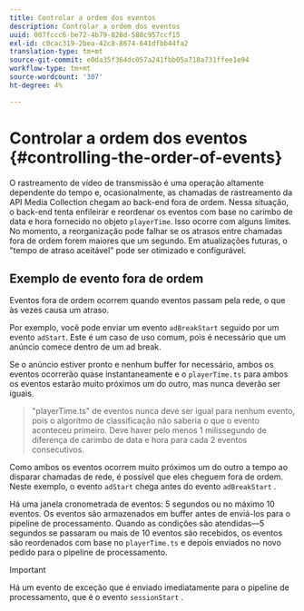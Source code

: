 ```yaml
---
title: Controlar a ordem dos eventos
description: Controlar a ordem dos eventos
uuid: 007fccc6-be72-4b79-826d-588c957ccf15
exl-id: c0cac319-2bea-42c8-8674-641dfbb44fa2
translation-type: tm+mt
source-git-commit: e0da35f364dc057a241fbb05a718a731ffee1e94
workflow-type: tm+mt
source-wordcount: '307'
ht-degree: 4%

---
```


# Controlar a ordem dos eventos {#controlling-the-order-of-events}

O rastreamento de vídeo de transmissão é uma operação altamente dependente do tempo e, ocasionalmente, as chamadas de rastreamento da API Media Collection chegam ao back-end fora de ordem. Nessa situação, o back-end tenta enfileirar e reordenar os eventos com base no carimbo de data e hora fornecido no objeto `playerTime`.  Isso ocorre com alguns limites. No momento, a reorganização pode falhar se os atrasos entre chamadas fora de ordem forem maiores que um segundo. Em atualizações futuras, o &quot;tempo de atraso aceitável&quot; pode ser otimizado e configurável.

## Exemplo de evento fora de ordem
Eventos fora de ordem ocorrem quando eventos passam pela rede, o que às vezes causa um atraso.

Por exemplo, você pode enviar um evento `adBreakStart` seguido por um evento `adStart`. Este é um caso de uso comum, pois é necessário que um anúncio comece dentro de um ad break.

Se o anúncio estiver pronto e nenhum buffer for necessário, ambos os eventos ocorrerão quase instantaneamente e o `playerTime.ts` para ambos os eventos estarão muito próximos um do outro, mas nunca deverão ser iguais.

> &quot;playerTime.ts&quot; de eventos nunca deve ser igual para nenhum evento, pois o algoritmo de classificação não saberia o que o evento aconteceu primeiro. Deve haver pelo menos 1 milissegundo de diferença de carimbo de data e hora para cada 2 eventos consecutivos.

Como ambos os eventos ocorrem muito próximos um do outro a tempo ao disparar chamadas de rede, é possível que eles cheguem fora de ordem. Neste exemplo, o evento `adStart` chega antes do evento `adBreakStart` .


Há uma janela cronometrada de eventos: 5 segundos ou no máximo 10 eventos. Os eventos são armazenados em buffer antes de enviá-los para o pipeline de processamento. Quando as condições são atendidas—5 segundos se passaram ou mais de 10 eventos são recebidos, os eventos são reordenados com base no `playerTime.ts` e depois enviados no novo pedido para o pipeline de processamento.

>[!IMPORTANT]
>
>Há um evento de exceção que é enviado imediatamente para o pipeline de processamento, que é o evento `sessionStart` .
